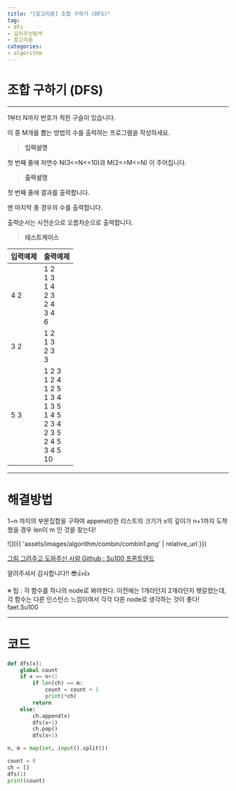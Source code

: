 ```yaml
---
title: "[알고리즘] 조합 구하기 (DFS)"
tag:
- dfs
- 깊이우선탐색
- 알고리즘
categories:
- algorithm
---
```


# 조합 구하기 (DFS)
---

1부터 N까지 번호가 적힌 구슬이 있습니다.

이 중 M개를 뽑는 방법의 수를 출력하는 프로그램을 작성하세요.


> **입력설명**

첫 번째 줄에 자연수 N(3<=N<=10)과 M(2<=M<=N) 이 주어집니다.

> **출력설명**

첫 번째 줄에 결과를 출력합니다.

맨 마지막 총 경우의 수를 출력합니다.

출력순서는 사전순으로 오름차순으로 출력합니다.

> **테스트케이스**
 

| 입력예제 | 출력예제 |
| -------- | -------- | 
| 4 2 | 1 2<br>1 3<br>1 4<br>2 3<br>2 4<br>3 4<br>6 | 
| 3 2 | 1 2<br>1 3<br>2 3<br>3 | 
| 5 3 | 1 2 3<br>1 2 4<br>1 2 5<br>1 3 4<br>1 3 5<br>1 4 5<br>2 3 4<br>2 3 5<br>2 4 5<br>3 4 5<br>10 | 

---
# 해결방법
1~n 까지의 부분집합을 구하여 append()한 리스트의 크기가 x의 깊이가 n+1까지 도착했을 경우 len이 m 인 것을 찾는다!

![]({{ 'assets/images/algorithm/combin/combin1.png' | relative_url }})<br>

[그림 그려주고 도와주신 사람 Github : Su100 프론트엔드](https://github.com/su100)

알려주셔서 감사합니다!! 😎👍👍

※ 팁 : 각 함수를 하나의 node로 봐야한다. 이전에는 1개라던지 2개라던지 헷갈렸는데, 각 함수는 다른 인스턴스 느낌이여서 각각 다른 node로 생각하는 것이 좋다! faet.Su100

---
# 코드
```python
def dfs(x):
    global count
    if x == n+1:
        if len(ch) == m:
            count = count + 1
            print(*ch)
        return
    else:
        ch.append(x)
        dfs(x+1)
        ch.pop()
        dfs(x+1)

n, m = map(int, input().split())

count = 0
ch = []
dfs(1)
print(count)
```
